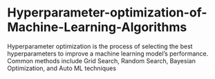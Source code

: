 # Hyperparameter-optimization-of-Machine-Learning-Algorithms
Hyperparameter optimization is the process of selecting the best hyperparameters to improve a machine learning model’s performance. Common methods include Grid Search, Random Search, Bayesian Optimization, and Auto ML techniques
